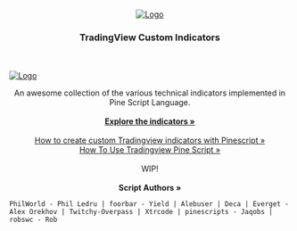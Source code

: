 
<!-- PROJECT LOGO -->
<br />
<p align="center">
 

  <a href="#">
    <img src="https://user-images.githubusercontent.com/3318070/59153114-f5a13180-8a41-11e9-881a-71340d5400fb.png" alt="Logo">
  </a>
  
  
  <h3 align="center"><strong>TradingView Custom Indicators</strong></h3>
  <br />
  <br />
<a href="#">
    <img src="https://user-images.githubusercontent.com/3318070/59157395-5dcf3200-8a99-11e9-96d4-a70e29062173.jpg" alt="Logo">
  </a>
  <p align="center">
    An awesome collection of the various technical indicators implemented in Pine Script Language.
  
<br />
<br />
    <a href="https://github.com/f13end/tradingview-custom-indicators"><strong>Explore the indicators »</strong></a>
    <br />
      <br />
     <a href="https://medium.com/@robswc/how-to-create-custom-tradingview-indicators-with-pinescript-2fb31a66a191">How to create custom Tradingview indicators with Pinescript »</a>
     <br />
     <a href="https://www.youtube.com/watch?v=Kwlxngw1YBY">How To Use Tradingview Pine Script »</a>
     
   <br />
   <br />
   WIP!
   <br />
    <br />
   <strong>Script Authors »</strong>
   
    PhilWorld - Phil Ledru | foorbar - Yield | Alebuser | Deca | Everget - Alex Orekhov | Twitchy-Overpass | Xtrcode | pinescripts - Jaqobs | robswc - Rob
<br />


</p>



